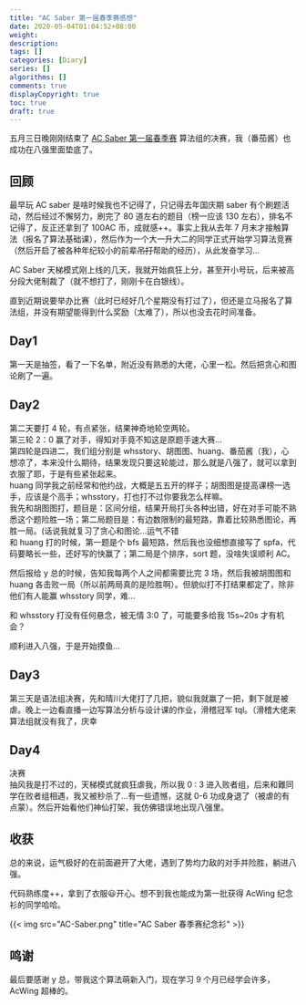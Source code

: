 ```yaml
---
title: "AC Saber 第一届春季赛感想"
date: 2020-05-04T01:04:52+08:00
weight: 
description:
tags: []
categories: [Diary]
series: []
algorithms: []
comments: true
displayCopyright: true
toc: true
draft: true
---
```


五月三日晚刚刚结束了 [AC Saber 第一届春季赛](https://www.acwing.com/activity/content/register/30/) 算法组的决赛，我（番茄酱）也成功在八强里面垫底了。

<!--more-->

## 回顾
最早玩 AC saber 是啥时候我也不记得了，只记得去年国庆期 saber 有个刷题活动，然后经过不懈努力，刷完了 80 道左右的题目（榜一应该 130 左右），排名不记得了，反正还拿到了 100AC 币，成就感++。事实上我从去年 7 月末才接触算法（报名了算法基础课），然后作为一个大一升大二的同学正式开始学习算法竞赛（然后开启了被各种年纪较小的前辈~~吊打~~帮助的经历），从此发奋学习...

AC Saber 天梯模式刚上线的几天，我就开始疯狂上分，甚至开小号玩，后来被高分段大佬制裁了（就不想打了，刚刚卡在白银线）。

直到近期说要举办比赛（此时已经好几个星期没有打过了），但还是立马报名了算法组，并没有期望能得到什么奖励（太难了），所以也没去花时间准备。

## Day1
第一天是抽签，看了一下名单，附近没有熟悉的大佬，心里一松。然后把贪心和图论刷了一遍。

## Day2
第二天要打 4 轮，有点紧张，结果神奇地轮空两轮。  
第三轮 2：0 赢了对手，得知对手竟不知这是原题手速大赛...  
第四轮是四进二，我们组分别是 whsstory、胡图图、huang、番茄酱（我），心想凉了，本来没什么期待，结果发现只要这轮能过，那么就是八强了，就可以拿到衣服了耶，于是有些紧张起来。  
huang 同学我之前经常和他约战，大概是五五开的样子；胡图图是提高课榜一选手，应该是个高手；whsstory，打也打不过你要我怎么样嘛。  
我先和胡图图打，题目是：区间分组，结果开局打头各种出错，好在对手可能不熟悉这个题险胜一场；第二局题目是：有边数限制的最短路，靠着比较熟悉图论，再胜一局。(话说我就复习了贪心和图论...运气不错  
和 huang 打的时候，第一题是个 bfs 最短路，然后我也没细想直接写了 spfa，代码要略长一些，还好写的快赢了；第二局是个排序，sort 题，没啥失误顺利 AC。

然后报给 y 总的时候，告知我每两个人之间都需要比完 3 场，然后我被胡图图和 huang 各击败一局（所以前两局真的是险胜啊）。但貌似打不打结果都定了，除非他们有人能赢 whsstory 同学，难...

和 whsstory 打没有任何悬念，被无情 3:0 了，可能要多给我 15s~20s 才有机会？

顺利进入八强，于是开始摸鱼...

## Day3
第三天是语法组决赛，先和晴川大佬打了几把，貌似我就赢了一把，剩下就是被虐。晚上一边看直播一边写算法分析与设计课的作业，滑稽冠军 tql。（滑稽大佬来算法组就没有我了，庆幸

## Day4
决赛  
抽风我是打不过的，天梯模式就疯狂虐我，所以我 0 : 3 进入败者组，后来和難同学在败者组相遇，我又被秒杀了...有一些遗憾，这就 0-6 功成身退了（被虐的有点蒙）。然后开始看他们神仙打架，我仿佛错误地出现八强里。

## 收获
总的来说，运气极好的在前面避开了大佬，遇到了势均力敌的对手并险胜，躺进八强。

代码熟练度++，拿到了衣服:smiley:开心。想不到我也能成为第一批获得 AcWing 纪念衫的同学哈哈。

{{< img src="AC-Saber.png" title="AC Saber 春季赛纪念衫" >}}

## 鸣谢
最后要感谢 y 总，带我这个算法萌新入门，现在学习 9 个月已经学会许多，AcWing 超棒的。